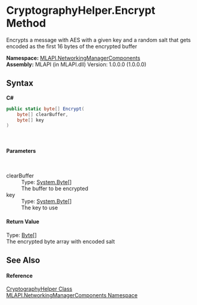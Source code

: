 # CryptographyHelper.Encrypt Method 
 

Encrypts a message with AES with a given key and a random salt that gets encoded as the first 16 bytes of the encrypted buffer

**Namespace:**&nbsp;<a href="N_MLAPI_NetworkingManagerComponents">MLAPI.NetworkingManagerComponents</a><br />**Assembly:**&nbsp;MLAPI (in MLAPI.dll) Version: 1.0.0.0 (1.0.0.0)

## Syntax

**C#**<br />
``` C#
public static byte[] Encrypt(
	byte[] clearBuffer,
	byte[] key
)
```

<br />

#### Parameters
&nbsp;<dl><dt>clearBuffer</dt><dd>Type: <a href="http://msdn2.microsoft.com/en-us/library/yyb1w04y" target="_blank">System.Byte</a>[]<br />The buffer to be encrypted</dd><dt>key</dt><dd>Type: <a href="http://msdn2.microsoft.com/en-us/library/yyb1w04y" target="_blank">System.Byte</a>[]<br />The key to use</dd></dl>

#### Return Value
Type: <a href="http://msdn2.microsoft.com/en-us/library/yyb1w04y" target="_blank">Byte</a>[]<br />The encrypted byte array with encoded salt

## See Also


#### Reference
<a href="T_MLAPI_NetworkingManagerComponents_CryptographyHelper">CryptographyHelper Class</a><br /><a href="N_MLAPI_NetworkingManagerComponents">MLAPI.NetworkingManagerComponents Namespace</a><br />